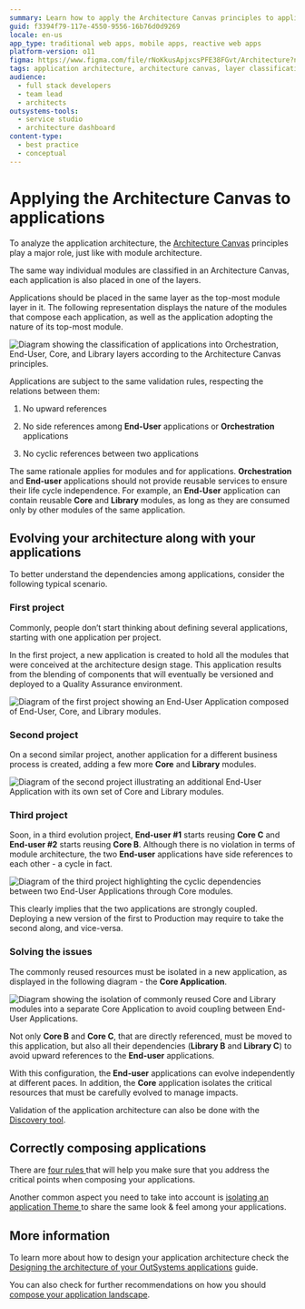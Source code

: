 ```yaml
---
summary: Learn how to apply the Architecture Canvas principles to applications in OutSystems 11 (O11) for effective architecture analysis and management.
guid: f3394f79-117e-4550-9556-16b76d0d9269
locale: en-us
app_type: traditional web apps, mobile apps, reactive web apps
platform-version: o11
figma: https://www.figma.com/file/rNoKkusApjxcsPFE38FGvt/Architecture?node-id=1343:643
tags: application architecture, architecture canvas, layer classification, dependency rules
audience:
  - full stack developers
  - team lead
  - architects
outsystems-tools:
  - service studio
  - architecture dashboard
content-type:
  - best practice
  - conceptual
---
```

# Applying the Architecture Canvas to applications

To analyze the application architecture, the [Architecture Canvas](https://success.outsystems.com/Support/Enterprise_Customers/Maintenance_and_Operations/Designing_the_architecture_of_your_OutSystems_applications/01_The_4_Layer_Canvas) principles play a major role, just like with module architecture.

The same way individual modules are classified in an Architecture Canvas, each application is also placed in one of the layers.

Applications should be placed in the same layer as the top-most module layer in it. The following representation displays the nature of the modules that compose each application, as well as the application adopting the nature of its top-most module.

![Diagram showing the classification of applications into Orchestration, End-User, Core, and Library layers according to the Architecture Canvas principles.](images/applying-4-layer-canvas-apps_0.png "Architecture Canvas Layer Classification")

Applications are subject to the same validation rules, respecting the relations between them:

1. No upward references

2. No side references among **End-User** applications or **Orchestration** applications

3. No cyclic references between two applications

The same rationale applies for modules and for applications. **Orchestration** and **End-user** applications should not provide reusable services to ensure their life cycle independence. For example, an **End-User** application can contain reusable **Core** and **Library** modules, as long as they are consumed only by other modules of the same application.

## Evolving your architecture along with your applications

To better understand the dependencies among applications, consider the following typical scenario.

### First project

Commonly, people don’t start thinking about defining several applications, starting with one application per project. 

In the first project, a new application is created to hold all the modules that were conceived at the architecture design stage. This application results from the blending of components that will eventually be versioned and deployed to a Quality Assurance environment.

![Diagram of the first project showing an End-User Application composed of End-User, Core, and Library modules.](images/applying-4-layer-canvas-apps_1.png "First Project Application Composition")

### Second project

On a second similar project, another application for a different business process is created, adding a few more **Core** and **Library** modules.

![Diagram of the second project illustrating an additional End-User Application with its own set of Core and Library modules.](images/applying-4-layer-canvas-apps_2.png "Second Project Application Composition")

### Third project

Soon, in a third evolution project, **End-user #1** starts reusing **Core C** and **End-user #2** starts reusing **Core B**. Although there is no violation in terms of module architecture, the two **End-user** applications have side references to each other - a cycle in fact.

![Diagram of the third project highlighting the cyclic dependencies between two End-User Applications through Core modules.](images/applying-4-layer-canvas-apps_3.png "Third Project Application Dependencies")

This clearly implies that the two applications are strongly coupled. Deploying a new version of the first to Production may require to take the second along, and vice-versa.

### Solving the issues

The commonly reused resources must be isolated in a new application, as displayed in the following diagram - the **Core Application**.

![Diagram showing the isolation of commonly reused Core and Library modules into a separate Core Application to avoid coupling between End-User Applications.](images/applying-4-layer-canvas-apps_4.png "Isolated Core Application")

Not only **Core B** and **Core C**, that are directly referenced, must be moved to this application, but also all their dependencies (**Library B** and **Library C**) to avoid upward references to the **End-user** applications.

With this configuration, the **End-user** applications can evolve independently at different paces. In addition, the **Core** application isolates the critical resources that must be carefully evolved to manage impacts.

Validation of the application architecture can also be done with the [Discovery tool](http://www.outsystems.com/forge/component/409/discovery/).

## Correctly composing applications

There are [four rules ](https://success.outsystems.com/Support/Enterprise_Customers/Maintenance_and_Operations/Designing_the_architecture_of_your_OutSystems_applications/Application_composition/02_The_4_rules_for_correct_application_composition)that will help you make sure that you address the critical points when composing your applications.

Another common aspect you need to take into account is [isolating an application Theme ](https://success.outsystems.com/Support/Enterprise_Customers/Maintenance_and_Operations/Designing_the_architecture_of_your_OutSystems_applications/Application_composition/03_Isolating_an_application_Theme)to share the same look & feel among your applications.

## More information

To learn more about how to design your application architecture check the [Designing the architecture of your OutSystems applications](https://success.outsystems.com/documentation/Best_Practices/Architecture/Designing_the_Architecture_of_Your_OutSystems_Applications) guide.

You can also check for further recommendations on how you should [compose your application landscape](https://success.outsystems.com/Support/Enterprise_Customers/Maintenance_and_Operations/Designing_the_architecture_of_your_OutSystems_applications/Application_composition).

